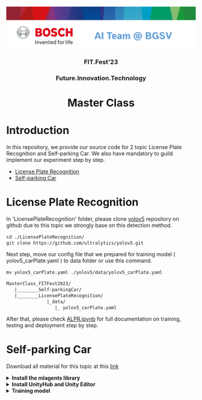 <!-- Banner -->
<p align="center">
  <a href="https://www.bosch.com.vn/" title="Bosch Global Software Technologies" style="border: none;">
    <img src="images/banner_aiteam.png" alt="Bosch Global Software Technologies"> 
  </a>
</p>

<h3 align="center"><b>FIT.Fest'23</b></h3>
<h3 align="center"><b>Future.Innovation.Technology</b></h3>
<h1 align="center"><font color=""><b>Master Class</b></font></h1>

# Introduction
In this repository, we provide our source code for 2 topic License Plate Recognition and Self-parking Car. We also have mandatory to guild implement our experiment step by step.


* [License Plate Recognition](#LicensePlateRecognition)
* [Self-parking Car](#Self-parking-(Car))

# License Plate Recognition
In 'LicensePlateRecognition' folder, please clone [yolov5](https://github.com/ultralytics/yolov5) repository on github due to this topic we strongly base on this detection method.

```
cd ./LicensePlateRecognition/
git clone https://github.com/ultralytics/yolov5.git
```

Next step, move our config file that we prepared for training model ( yolov5_carPlate.yaml ) to data folder or use this command.

```
mv yolov5_carPlate.yaml ./yolov5/data/yolov5_carPlate.yaml
```

```
MasterClass_FITFest2023/
   |________Self-parkingCar/
   |________LicensePlateRecognition/
               |_data/
                  |_ yolov5_carPlate.yaml

```
After that, please check [ALPR.ipynb](https://github.com/nguyenttkn/MasterClass_FITFest2023/blob/main/LicensePlateRecognition/ALPR.ipynb) for full documentation on training, testing and deployment step by step.

# Self-parking Car

Download all material for this topic at this [link](https://bosch-my.sharepoint.com/:u:/p/thg5hc/EWYdsIbUr6RBkakb6GcVogMB-OsINT-r9OacCOdxuGwpug?e=eSU7vi)

<details> 
  <summary><b>Install the mlagents library</b></summary><br/>

```
pip install ml-agents
```

<p align="center">
  <img src="./images/mlagents.png" width="75%" title="Install_mlagents">
</p>

</details>

<details> 
  <summary><b>Install UnityHub and Unity Editor</b></summary><br/>

Next step, please use this  [link](https://unity.com/download) to install UnityHub and then install Unity Editor via UnityHub. 


<p align="center">
  <img src="./images/unityhub.png" width="75%" title="Install_mlagents">
</p>

Use the Unity Editor to open the project we have provided, to make sure everything works, please check the ML-Agents package in PackageManagement to see if it is already installed

<p align="center">
  <img src="./images/package.png" width="75%" title="Install_mlagents">
</p>

Take a look to our environment. 

<p align="center">
  <img src="./images/example.png" width="75%" title="Example">
</p>

</details>

<details> 
  <summary><b>Training model</b></summary><br/>


```
mlagents-learn trainner_settings.yaml --run-id='AITeam_FitFest2023'
```



